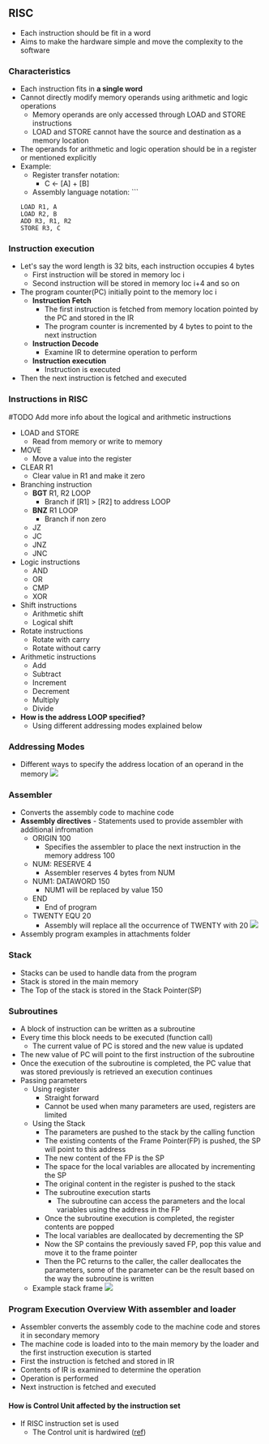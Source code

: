 ## **RISC**
- Each instruction should be fit in a word
- Aims to make the hardware simple and move the complexity to the software
### **Characteristics**
- Each instruction fits in **a single word**
- Cannot directly modify memory operands using arithmetic and logic operations 
	- Memory operands are only accessed through LOAD and STORE instructions
	- LOAD and STORE cannot have the source and destination as a memory location
- The operands for arithmetic and logic operation should be in a register or mentioned explicitly
- Example:
	- Register transfer notation: 
		- C <- \[A] + \[B]
	- Assembly language notation:  ```
	```
	LOAD R1, A
	LOAD R2, B
	ADD R3, R1, R2
	STORE R3, C
	``` 

### **Instruction execution**
- Let's say the word length is 32 bits, each instruction occupies 4 bytes
	- First instruction will be stored in memory loc i
	- Second instruction will be stored in memory loc i+4 and so on
- The program counter(PC) initially point to the memory loc i
	- **Instruction Fetch**
		- The first instruction is fetched from memory location pointed by the PC and stored in the IR
		- The program counter is incremented by 4 bytes to point to the next instruction
	- **Instruction Decode**
		- Examine IR to determine operation to perform
	- **Instruction execution**
		- Instruction is executed
- Then the next instruction is fetched and executed

### **Instructions in RISC** 
#TODO Add more info about the logical and arithmetic instructions 
- LOAD and STORE
	- Read from memory or write to memory
- MOVE
	- Move a value into the register
- CLEAR R1
	- Clear value in R1 and make it zero
- Branching instruction
	- **BGT** R1, R2 LOOP
		- Branch if \[R1] > \[R2] to address LOOP
	- **BNZ** R1 LOOP
		- Branch if non zero
	- JZ
	- JC
	- JNZ
	- JNC
- Logic instructions
	- AND
	- OR
	- CMP
	- XOR
- Shift instructions
	- Arithmetic shift
	- Logical shift
- Rotate instructions
	- Rotate with carry
	- Rotate without carry
- Arithmetic instructions
	- Add
	- Subtract
	- Increment
	- Decrement
	- Multiply
	- Divide
- **How is the address LOOP specified?**
	- Using different addressing modes explained below

### **Addressing Modes**
- Different ways to specify the address location of an operand in the memory
![](./Attachments/Images/risc_addressing_modes.png)

### **Assembler**
- Converts the assembly code to machine code
- **Assembly directives** - Statements used to provide assembler with additional infromation
	- ORIGIN 100
		- Specifies the assembler to place the next instruction in the memory address 100
	- NUM: RESERVE 4
		- Assembler reserves 4 bytes from NUM
	- NUM1: DATAWORD 150
		- NUM1 will be replaced by value 150
	- END 
		- End of program
	- TWENTY EQU 20
		- Assembly will replace all the occurrence of TWENTY with 20 
	![](./Attachments/Images/assemly_directives_eg_code.png)
- Assembly program examples in attachments folder

### Stack
- Stacks can be used to handle data from the program
- Stack is stored in the main memory
- The Top of the stack is stored in the Stack Pointer(SP)

### Subroutines
- A block of instruction can be written as a subroutine
- Every time this block needs to be executed (function call)
	- The current value of PC is stored and the new value is updated 
- The new value of PC will point to the first instruction of the subroutine
- Once the execution of the subroutine is completed, the PC value that was stored previously is retrieved an execution continues 
- Passing parameters
	- Using register
		- Straight forward
		- Cannot be used when many parameters are used, registers are limited
	- Using the Stack
		- The parameters are pushed to the stack by the calling function
		- The existing contents of the Frame Pointer(FP) is pushed, the SP will point to this address
		- The new content of the FP is the SP
		- The space for the local variables are allocated by incrementing the SP
		- The original content in the register is pushed to the stack
		- The subroutine execution starts
			- The subroutine can access the parameters and the local variables using the address in the FP
		- Once the subroutine execution is completed, the register contents are popped
		- The local variables are deallocated by decrementing the SP
		- Now the SP contains the previously saved FP, pop this value and move it to the frame pointer
		- Then the PC returns to the caller, the caller deallocates the parameters, some of the parameter can be the result based on the way the subroutine is written
	- Example stack frame
		![](./Attachments/Images/stack_frame_example.png)

### Program Execution Overview With assembler and loader
- Assembler converts the assembly code to the machine code and stores it in secondary memory
- The machine code is loaded into to the main memory by the loader and the first instruction execution is started
- First the instruction is fetched and stored in IR
- Contents of IR is examined to determine the operation
- Operation is performed
- Next instruction is fetched and executed


#### How is Control Unit affected by the instruction set 
- If RISC instruction set is used 
	- The Control unit is hardwired ([ref](https://en.wikipedia.org/wiki/Control_unit#Hardwired_control_unit)) 